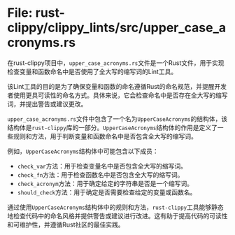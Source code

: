 # File: rust-clippy/clippy_lints/src/upper_case_acronyms.rs

在rust-clippy项目中，`upper_case_acronyms.rs`文件是一个Rust文件，用于实现检查变量和函数命名中是否使用了全大写的缩写词的Lint工具。

该Lint工具的目的是为了确保变量和函数的命名遵循Rust的命名规范，并提醒开发者使用更具可读性的命名方式。具体来说，它会检查命名中是否存在全大写的缩写词，并提出警告或建议更改。

`upper_case_acronyms.rs`文件中包含了一个名为`UpperCaseAcronyms`的结构体，该结构体是`rust-clippy`库的一部分。`UpperCaseAcronyms`结构体的作用是定义了一些规则和方法，用于判断变量和函数命名中是否包含全大写的缩写词。

例如，`UpperCaseAcronyms`结构体中可能包含以下成员：

- `check_var`方法：用于检查变量名中是否包含全大写的缩写词。
- `check_fn`方法：用于检查函数名中是否包含全大写的缩写词。
- `check_acronym`方法：用于确定给定的字符串是否是一个缩写词。
- `should_check`方法：用于确定是否需要检查给定的变量或函数名。

通过使用`UpperCaseAcronyms`结构体中的规则和方法，`rust-clippy`工具能够静态地检查代码中的命名风格并提供警告或建议进行改进。这有助于提高代码的可读性和可维护性，并遵循Rust社区的最佳实践。

